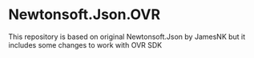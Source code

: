 # Newtonsoft.Json.OVR
This repository is based on original Newtonsoft.Json by JamesNK but it includes some changes to work with OVR SDK
